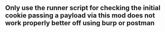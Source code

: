 ## Only use the runner script for checking the initial cookie passing a payload via this mod does not work properly better off using burp or postman
